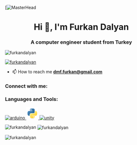 [![MasterHead](https://i0.wp.com/www.sciencenews.org/wp-content/uploads/2023/04/040823_chatgpt_feat.gif?fit=1024%2C576&amp;ssl=1)

<h1 align="center">Hi 👋, I'm Furkan Dalyan</h1>
<h3 align="center">A computer engineer student from Turkey</h3>

<p align="left"> <img src="https://komarev.com/ghpvc/?username=furkandalyan&label=Profile%20views&color=0e75b6&style=flat" alt="furkandalyan" /> </p>

<p align="left"> <a href="https://github.com/ryo-ma/github-profile-trophy"><img src="https://github-profile-trophy.vercel.app/?username=furkandalyan" alt="furkandalyan" /></a> </p>

- 📫 How to reach me **dmf.furkan@gmail.com**

<h3 align="left">Connect with me:</h3>
<p align="left">
</p>

<h3 align="left">Languages and Tools:</h3>
<p align="left"> <a href="https://www.arduino.cc/" target="_blank" rel="noreferrer"> <img src="https://cdn.worldvectorlogo.com/logos/arduino-1.svg" alt="arduino" width="40" height="40"/> </a> <a href="https://www.python.org" target="_blank" rel="noreferrer"> <img src="https://raw.githubusercontent.com/devicons/devicon/master/icons/python/python-original.svg" alt="python" width="40" height="40"/> </a> <a href="https://unity.com/" target="_blank" rel="noreferrer"> <img src="https://www.vectorlogo.zone/logos/unity3d/unity3d-icon.svg" alt="unity" width="40" height="40"/> </a> </p>

<p><img align="left" src="https://github-readme-stats.vercel.app/api/top-langs?username=furkandalyan&show_icons=true&locale=en&layout=compact" alt="furkandalyan" /></p>

<p>&nbsp;<img align="center" src="https://github-readme-stats.vercel.app/api?username=furkandalyan&show_icons=true&locale=en" alt="furkandalyan" /></p>

<p><img align="center" src="https://github-readme-streak-stats.herokuapp.com/?user=furkandalyan&" alt="furkandalyan" /></p>
